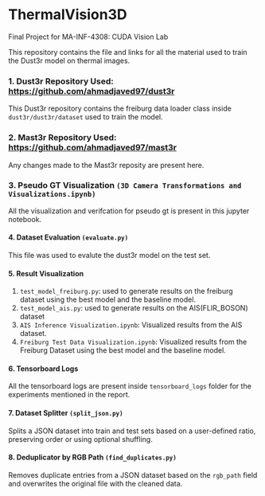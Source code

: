 # ThermalVision3D
Final Project for MA-INF-4308: CUDA Vision Lab

This repository contains the file and links for all the material used to train the Dust3r model on thermal images.

### 1. Dust3r Repository Used: https://github.com/ahmadjaved97/dust3r
This Dust3r repository contains the freiburg data loader class inside `dust3r/dust3r/dataset` used to train the model.

### 2. Mast3r Repository Used: https://github.com/ahmadjaved97/mast3r
Any changes made to the Mast3r reposity are present here.

### 3. Pseudo GT Visualization `(3D Camera Transformations and Visualizations.ipynb)`
All the visualization and verifcation for pseudo gt is present in this jupyter notebook.

#### 4. Dataset Evaluation `(evaluate.py)` 
This file was used to evalute the dust3r model on the test set.

#### 5. Result Visualization
1. `test_model_freiburg.py`: used to generate results on the freiburg dataset using the best model and the baseline model.
2. `test_model_ais.py`: used to generate results on the AIS(FLIR_BOSON) dataset
3. `AIS Inference Visualization.ipynb`: Visualized results from the AIS dataset.
4. `Freiburg Test Data Visualization.ipynb`: Visualized results from the Freiburg Dataset using the best model and the baseline model.

#### 6. Tensorboard Logs
All the tensorboard logs are present inside `tensorboard_logs` folder for the experiments mentioned in the report.

#### 7. Dataset Splitter `(split_json.py)` 
Splits a JSON dataset into train and test sets based on a user-defined ratio, preserving order or using optional shuffling.

#### 8. Deduplicator by RGB Path  `(find_duplicates.py)`
Removes duplicate entries from a JSON dataset based on the `rgb_path` field and overwrites the original file with the cleaned data.
